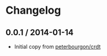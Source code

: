 # Changelog

## 0.0.1 / 2014-01-14

- Initial copy from [peterbourgon/crdt](https://github.com/peterbourgon/crdt)
